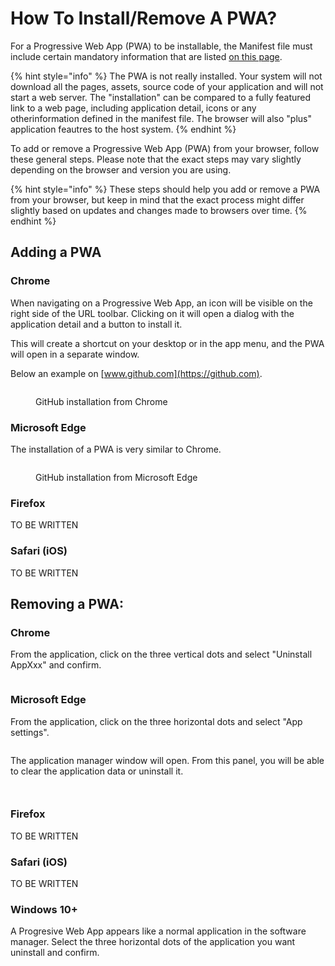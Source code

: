 # How To Install/Remove A PWA?

For a Progressive Web App (PWA) to be installable, the Manifest file must include certain mandatory information that are listed [on this page](the-manifest/application-information.md).

{% hint style="info" %}
The PWA is not really installed. Your system will not download all the pages, assets, source code of your application and will not start a web server. The "installation" can be compared to a fully featured link to a web page, including application detail, icons or any otherinformation defined in the manifest file. The browser will also "plus" application feautres to the host system.
{% endhint %}

To add or remove a Progressive Web App (PWA) from your browser, follow these general steps. Please note that the exact steps may vary slightly depending on the browser and version you are using.

{% hint style="info" %}
These steps should help you add or remove a PWA from your browser, but keep in mind that the exact process might differ slightly based on updates and changes made to browsers over time.
{% endhint %}

## Adding a PWA

### **Chrome**

When navigating on a Progressive Web App, an icon will be visible on the right side of the URL toolbar. Clicking on it will open a dialog with the application detail and a button to install it.

This will create a shortcut on your desktop or in the app menu, and the PWA will open in a separate window.

Below an example on [www.github.com](https://github.com).

<figure><img src=".gitbook/assets/Capture d&#x27;écran 2024-01-31 193350.png" alt=""><figcaption><p>GitHub installation from Chrome</p></figcaption></figure>

### **Microsoft Edge**

The installation of a PWA is very similar to Chrome.

<figure><img src=".gitbook/assets/Capture d&#x27;écran 2024-01-31 193908.png" alt=""><figcaption><p>GitHub installation from Microsoft Edge</p></figcaption></figure>

### **Firefox**

TO BE WRITTEN

### **Safari (iOS)**

TO BE WRITTEN

## Removing a PWA:

### **Chrome**

From the application, click on the three vertical dots and select "Uninstall AppXxx" and confirm.

<figure><img src=".gitbook/assets/Capture d&#x27;écran 2024-01-31 194648.png" alt=""><figcaption></figcaption></figure>

### **Microsoft Edge**

From the application, click on the three horizontal dots and select "App settings".

<figure><img src=".gitbook/assets/Capture d&#x27;écran 2024-01-31 194733.png" alt=""><figcaption></figcaption></figure>

The application manager window will open. From this panel, you will be able to clear the application data or uninstall it.

<figure><img src=".gitbook/assets/Capture d&#x27;écran 2024-01-31 194755.png" alt=""><figcaption></figcaption></figure>

<figure><img src=".gitbook/assets/Capture d&#x27;écran 2024-01-31 194833.png" alt=""><figcaption></figcaption></figure>

### **Firefox**

TO BE WRITTEN

### **Safari (iOS)**

TO BE WRITTEN

### Windows 10+

A Progresive Web App appears like a normal application in the software manager. Select the three horizontal dots of the application you want uninstall and confirm.

<figure><img src=".gitbook/assets/Capture d&#x27;écran 2024-01-31 194833.png" alt=""><figcaption></figcaption></figure>
